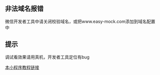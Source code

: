 

## 非法域名报错
微信开发者工具中请关闭校验域名，或把www.easy-mock.com添加到域名配置中

## 提示
调试看效果请用真机，开发者工具定位有bug

[本小程序教程链接](http://www.jianshu.com/p/68e3b8927a77)
